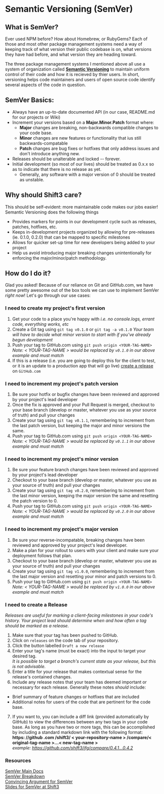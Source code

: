 # Semantic Versioning (SemVer)

## What is SemVer?

Ever used NPM before? How about Homebrew, or RubyGems? Each of those and most other package management systems need a way of keeping track of what version their public codebase is on, what versions they have had before, and what version they are heading toward.

The three package management systems I mentioned above all use a system of organization called [**Semantic Versioning**](https://semver.org/) to maintain uniform control of their code and how it is recieved by thier users. In short, versioning helps code maintainers and users of open source code identify several aspects of the code in question.

## SemVer Basics:
  * Always have an up-to-date documented API (in our case, README.md for our projects or Wiki)
  * Increment your versions based on a **Major.Minor.Patch** format where:
    * **Major** changes are breaking, non-backwards compatible changes to your code base.
    * **Minor** changes are new features or functionality that ius still backwards-compatable
    * **Patch** changes are bug fixes or hotfixes that only address issues and don't introduce anything new.
  * Releases should be unalterable and locked -- forever.
  * Initial development (so most of our lives) should be treated as 0.x.x so as to indicate that there is no release as yet.
    * Generally, any software with a major version of 0 should be treated as unstable.

## Why should Shift3 care?

This should be self-evident: more maintainable code makes our jobs easier! Semantic Versioning does the following things  
  * Provides markers for points in our development cycle such as releases, patches, hotfixes, etc.
  * Keeps in-development projects organized by allowing for pre-releases (ie. 0.1.0, 0.2.0) that can be mapped to specific milestones
  * Allows for quicker set-up time for new developers being added to your project
  * Help us avoid introducing major breaking changes unintentionally for enforcing the major/minor/patch methodology.  

## How do I do it?  

Glad you asked! Because of our reliance on Git and GitHub.com, we have some pretty awesome out of the box tools we can use to implement SemVer *right now*!
  Let's go through our use cases:

### I need to create my project's first version
  1. Get your code to a place you're happy with
    *i.e. no console.logs, errant code, everything works, etc*
  2. Create a Git tag using `git tag v0.1.0` or `git tag -a v0.1.0`
    *Your team will have to decide what minor version to start with if you've already begun development*
  3. Push your tag to GitHub.com using `git push origin <YOUR-TAG-NAME>`
    *Note: < YOUR-TAG-NAME > would be replaced by `v0.1.0` in our above example and _must_ match*
  4. If this is a release (i.e. you are going to deploy this for the client to test, or it is an update to a production app that will go live) [create a release](https://help.github.com/en/articles/creating-releases) on `GitHub.com`

### I need to increment my project's patch version
  1. Be sure your hotfix or bugfix changes have been reviewed and approved by your project's lead developer
  2. Once the fix is approved and your Pull Request is merged, checkout to your base branch (develop or master, whatever you use as your source of truth) and pull your changes
  3. Create your tag using `git tag v0.1.1`, remembering to increment from the last patch version, but keeping the major and minor versions the same.
  4. Push your tag to GitHub.com using `git push origin <YOUR-TAG-NAME>`
    *Note: < YOUR-TAG-NAME > would be replaced by `v0.1.1` in our above example and _must_ match*

### I need to increment my project's minor version
  1. Be sure your feature branch changes have been reviewed and approved by your project's lead developer
  2. Checkout to your base branch (develop or master, whatever you use as your source of truth) and pull your changes
  3. Create your tag using `git tag v0.2.0`, remembering to increment from the last minor version, keeping the major version the same and resetting the patch version to 0.
  4. Push your tag to GitHub.com using `git push origin <YOUR-TAG-NAME>`
    *Note: < YOUR-TAG-NAME > would be replaced by `v0.2.0` in our above example and _must_ match*

### I need to increment my project's major version
  1. Be sure your reverse-incompatable, breaking changes have been reviewed and approved by your project's lead developer.
  2. Make a plan for your rollout to users with your client and make sure your deployment follows that plan.
  3. Checkout to your base branch (develop or master, whatever you use as your source of truth) and pull your changes
  4. Create your tag using `git tag v1.0.0`, remembering to increment from the last major version and resetting your minor and patch versions to 0.
  5. Push your tag to GitHub.com using `git push origin <YOUR-TAG-NAME>`
    *Note: < YOUR-TAG-NAME > would be replaced by `v1.0.0` in our above example and _must_ match*

### I need to create a Release  
  *Releases are useful for marking a client-facing milestones in your code's history. Your project lead should determine when and how often a tag should be marked as a release.*
  1. Make sure that your tag has been pushed to GitHub.
  2. Click on `releases` on the code tab of your repository.
  3. Click the button labelled `Draft a new release`
  4. Enter your tag's name (must be exact) into the input to target your desired tag.  
    *It is possible to target a branch's current state as your release, but this is _not_ advisable.*
  5. Enter a title for your release that makes contextual sense for the release's contained changes.
  6. Include any release notes that your team has deemed important or necessary for each release. Generally these notes _should_ include:
  * Brief summary of feature changes or hotfixes that are included
  * Additional notes for users of the code that are pertinent for the code base.
  7. If you want to, you can include a diff link (provided automatically by GitHub) to view the differences between any two tags in your code base. As long as you have two or more tags, this can be accomplished by including a standard markdown link with the following format:  
    **https: //github .com /shift3/ < your-repository-name > /compare/< original-tag-name >...< new-tag-name >**  
    _example: https://github.com/shift3/ifg/compare/0.4.1...0.4.2_

### Resources
[SemVer Main Docs](https://semver.org/)  
[SemVer Breakdown](https://www.jvandemo.com/a-simple-guide-to-semantic-versioning/)  
[Convincing Argument for SemVer](https://www.sitepoint.com/semantic-versioning-why-you-should-using/)  
[Slides for SemVer at Shift3](https://docs.google.com/presentation/d/1mZ35fZ7GhIBcCAPzeAXXAprcQZUv4WL-BELp9tEsFE8/edit?usp=sharing)  
